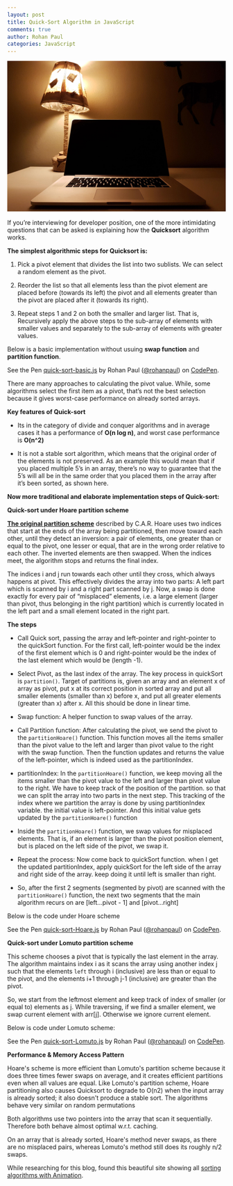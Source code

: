 ```yaml
---
layout: post
title: Quick-Sort Algorithm in JavaScript
comments: true
author: Rohan Paul
categories: JavaScript
---
```

<img src="/images/fulls/sorting-algo.jpeg" class="fit image">


If you’re interviewing for developer position, one of the more intimidating questions that can be asked is explaining how the **Quicksort** algorithm works.

**The simplest algorithmic steps for Quicksort is:**

1. Pick a pivot element that divides the list into two sublists. We can select a random element as the pivot.

2. Reorder the list so that all elements less than the pivot element are placed before (towards its left) the pivot and all elements greater than the pivot are placed after it (towards its right).

3. Repeat steps 1 and 2 on both the smaller and larger list. That is, Recursively apply the above steps to the sub-array of elements with smaller values and separately to the sub-array of elements with greater values.

Below is a basic implementation without usuing **swap function** and **partition function**.

<p data-height="985" data-theme-id="0" data-slug-hash="KZooPm" data-default-tab="js" data-user="rohanpaul" data-embed-version="2" data-pen-title="quick-sort-basic.js" class="codepen">See the Pen <a href="https://codepen.io/rohanpaul/pen/KZooPm/">quick-sort-basic.js</a> by Rohan Paul (<a href="https://codepen.io/rohanpaul">@rohanpaul</a>) on <a href="https://codepen.io">CodePen</a>.</p>
<script async src="https://production-assets.codepen.io/assets/embed/ei.js"></script>

There are many approaches to calculating the pivot value. While, some algorithms select the first item as a pivot, that’s not the best selection because it gives worst-case performance on already sorted arrays.

**Key features of Quick-sort**

- Its in the category of divide and conquer algorithms and in average cases it has a performance of **O(n log n)**, and worst case performance is **O(n^2)**

- It is not a stable sort algorithm, which means that the original order of the elements is not preserved. As an example this would mean that if you placed multiple 5’s in an array, there’s no way to guarantee that the 5’s will all be in the same order that you placed them in the array after it’s been sorted, as shown here.


**Now more traditional and elaborate implementation steps of Quick-sort:**


**Quick-sort under Hoare partition scheme**

**[The original partition scheme](https://en.wikipedia.org/wiki/Quicksort#Hoare_partition_scheme)** described by C.A.R. Hoare uses two indices that start at the ends of the array being partitioned, then move toward each other, until they detect an inversion: a pair of elements, one greater than or equal to the pivot, one lesser or equal, that are in the wrong order relative to each other. The inverted elements are then swapped. When the indices meet, the algorithm stops and returns the final index.

The indices i and j run towards each other until they cross, which always happens at pivot. This effectively divides the array into two parts: A left part which is scanned by i and a right part scanned by j. Now, a swap is done exactly for every pair of “misplaced” elements, i.e. a large element (larger than pivot, thus belonging in the right partition) which is currently located in the left part and a small element located in the right part.

**The steps**

- Call Quick sort, passing the array and left-pointer and right-pointer to the quickSort function. For the first call, left-pointer would be the index of the first element which is 0 and right-pointer would be the index of the last element which would be (length -1).

- Select Pivot, as the last index of the array. The key process in quickSort is ``partition()``. Target of partitions is, given an array and an element x of array as pivot, put x at its correct position in sorted array and put all smaller elements (smaller than x) before x, and put all greater elements (greater than x) after x. All this should be done in linear time.

- Swap function: A helper function to swap values of the array.

- Call Partition function: After calculating the pivot, we send the pivot to the ``partitionHoare()`` function. This function moves all the items smaller than the pivot value to the left and larger than pivot value to the right with the swap function. Then the function updates and returns the value of the left-pointer, which is indeed used as the partitionIndex.

- partitionIndex: In the ``partitionHoare()`` function, we keep moving all the items smaller than the pivot value to the left and larger than pivot value to the right. We have to keep track of the position of the partition. so that we can split the array into two parts in the next step. This tracking of the index where we partition the array is done by using partitionIndex variable. the initial value is left-pointer. And this initial value gets updated by the ``partitionHoare()`` function

- Inside the ``partitionHoare()`` function, we swap values for misplaced elements. That is, if an element is larger than the pivot position element, but is placed on the left side of the pivot, we swap it.

- Repeat the process: Now come back to quickSort function. when I get the updated partitionIndex, apply quickSort for the left side of the array and right side of the array. keep doing it until left is smaller than right.

- So, after the first 2 segments (segmented by pivot) are scanned with the ``partitionHoare()`` function, the next two segments that the main algorithm recurs on are [left...pivot - 1] and [pivot...right]

Below is the code under Hoare scheme
<p data-height="1448" data-theme-id="0" data-slug-hash="YYLyLP" data-default-tab="js" data-user="rohanpaul" data-embed-version="2" data-pen-title="quick-sort-Hoare.js" class="codepen">See the Pen <a href="https://codepen.io/rohanpaul/pen/YYLyLP/">quick-sort-Hoare.js</a> by Rohan Paul (<a href="https://codepen.io/rohanpaul">@rohanpaul</a>) on <a href="https://codepen.io">CodePen</a>.</p>
<script async src="https://production-assets.codepen.io/assets/embed/ei.js"></script>

**Quick-sort under Lomuto partition scheme**

This scheme chooses a pivot that is typically the last element in the array. The algorithm maintains index i as it scans the array using another index j such that the elements ``left`` through i (inclusive) are less than or equal to the pivot, and the elements i+1 through j-1 (inclusive) are greater than the pivot.

So, we start from the leftmost element and keep track of index of smaller (or equal to) elements as j. While traversing, if we find a smaller element, we swap current element with arr[j]. Otherwise we ignore current element.

Below is code under Lomuto scheme:
<p data-height="1211" data-theme-id="0" data-slug-hash="GydpGZ" data-default-tab="js" data-user="rohanpaul" data-embed-version="2" data-pen-title="quick-sort-Lomuto.js" class="codepen">See the Pen <a href="https://codepen.io/rohanpaul/pen/GydpGZ/">quick-sort-Lomuto.js</a> by Rohan Paul (<a href="https://codepen.io/rohanpaul">@rohanpaul</a>) on <a href="https://codepen.io">CodePen</a>.</p>
<script async src="https://production-assets.codepen.io/assets/embed/ei.js"></script>

**Performance & Memory Access Pattern**

Hoare's scheme is more efficient than Lomuto's partition scheme because it does three times fewer swaps on average, and it creates efficient partitions even when all values are equal. Like Lomuto's partition scheme, Hoare partitioning also causes Quicksort to degrade to O(n2) when the input array is already sorted; it also doesn't produce a stable sort. The algorithms behave very similar on random permutations

Both algorithms use two pointers into the array that scan it sequentially. Therefore both behave almost optimal w.r.t. caching.

On an array that is already sorted, Hoare's method never swaps, as there are no misplaced pairs, whereas Lomuto's method still does its roughly n/2 swaps.

While researching for this blog, found this beautiful site showing all [sorting algorithms with Animation](https://www.toptal.com/developers/sorting-algorithms/).